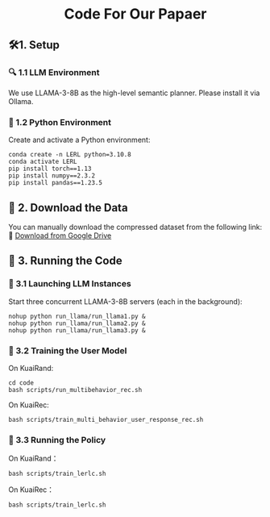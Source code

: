 
<div align= "center">
    <h1>Code For Our Papaer</h1>
</div>

## 🛠️1. Setup
### 🔍 1.1  LLM Environment
We use LLAMA-3-8B as the high-level semantic planner. Please install it via Ollama.

### 🐍 1.2 Python Environment
Create and activate a Python environment:
```
conda create -n LERL python=3.10.8
conda activate LERL
pip install torch==1.13
pip install numpy==2.3.2
pip install pandas==1.23.5
```

## 📁 2. Download the Data
You can manually download the compressed dataset from the following link:
🔗 [Download from Google Drive](https://drive.google.com/file/d/17VLPcdqYpOt2maqvO1p-TFzaRpss-UjZ/view?usp=sharing)


## 🚀 3. Running the Code
### 🧠 3.1  Launching LLM Instances
Start three concurrent LLAMA-3-8B servers (each in the background):
```
nohup python run_llama/run_llama1.py &
nohup python run_llama/run_llama2.py &
nohup python run_llama/run_llama3.py &
```

### 👤 3.2 Training the User Model
On KuaiRand:
```
cd code
bash scripts/run_multibehavior_rec.sh
```
On KuaiRec:
```
bash scripts/train_multi_behavior_user_response_rec.sh
```

### 🎯 3.3 Running the  Policy
On KuaiRand：
```
bash scripts/train_lerlc.sh
```
On KuaiRec：

```
bash scripts/train_lerlc.sh
```

